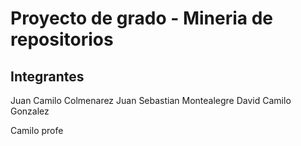 # Proyecto de grado - Mineria de repositorios

## Integrantes
Juan Camilo Colmenarez
Juan Sebastian Montealegre
David Camilo Gonzalez

Camilo profe
